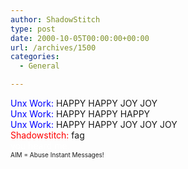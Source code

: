 ```yaml
---
author: ShadowStitch
type: post
date: 2000-10-05T00:00:00+00:00
url: /archives/1500
categories:
  - General

---
```

<font color="blue">Unx Work: </font>HAPPY HAPPY JOY JOY  
<font color="blue">Unx Work: </font>HAPPY HAPPY HAPPY  
<font color="blue">Unx Work: </font>HAPPY HAPPY JOY JOY JOY  
<font color="red">Shadowstitch:</font> fag  
<font color="white">you heard me.</font>  
<font size="1">AIM = Abuse Instant Messages!</font>
